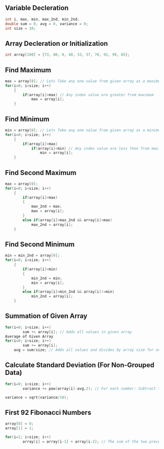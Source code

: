 
## Variable Decleration
```c
int i, max, min, max_2nd, min_2nd;
double sum = 0, avg = 0, variance = 0;
int size = 10;
```
## Array Decleration or Initialization
```c
int array[100] = {73, 80, 8, 40, 33, 57, 70, 92, 99, 85};
```
## Find Maximum
```c
max = array[0]; // Lets Take any one value from given array as a maximum
for(i=0; i<size; i++)
    {
        if(array[i]>max) // Any index value are greater from maximum
            max = array[i];
    }
```
## Find Minimum
```c
min = array[0]; // Lets Take any one value from given array as a minimum
for(i=0; i<size; i++)
    {
        if(array[i]>max)  
            if(array[i]<min) // Any index value are less then from maximum
                min = array[i];
    }
```
## Find Second Maximum
```c
max = array[0];
for(i=0; i<size; i++)
    {
        if(array[i]>max)
        {
            max_2nd = max;
            max = array[i];
        }
        else if(array[i]>max_2nd && array[i]<max)
            max_2nd = array[i];
    }
```
## Find Second Minimum
```c
min = min_2nd = array[0];
for(i=0; i<size; i++)
    {
        if(array[i]<min)
        {
            min_2nd = min;
            min = array[i];
        }
        else if(array[i]<min_2nd && array[i]!=min)
            min_2nd = array[i];
    }
```
## Summation of Given Array
```c
for(i=0; i<size; i++)
        sum += array[i]; // Adds all values in given array
Average of Given Array
for(i=0; i<size; i++)
        sum += array[i];
    avg = sum/size; // Adds all values and divides by array size for average
```
## Calculate Standard Deviation (For Non-Grouped Data)
```c
for(i=0; i<size; i++)
        variance += pow(array[i]-avg,2); // For each number: Subtract the Mean and square the result 

variance = sqrt(variance/10);
```
## First 92 Fibonacci Numbers
```c
array[0] = 0;
array[1] = 1;

for(i=2; i<size; i++)
        array[i] = array[i-1] + array[i-2]; // The sum of the two preceding numbers 
```
